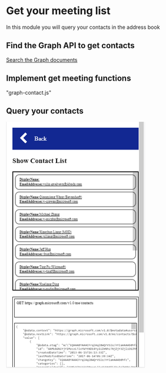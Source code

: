 # Get your meeting list
In this module you will query your contacts in the address book

## Find the Graph API to get contacts
[Search the Graph documents](https://developer.microsoft.com/en-us/graph/docs/concepts/overview)

## Implement get meeting functions
"graph-contact.js"
 
## Query your contacts
![alt text](imgs/showcontacts.png "Show contacts")



